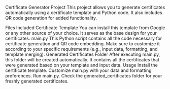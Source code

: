 Certificate Generator Project
This project allows you to generate certificates automatically using a certificate template and Python code. It also includes QR code generation for added functionality.

Files Included
Certificate Template
You can install this template from Google or any other source of your choice. It serves as the base design for your certificates.
main.py
This Python script contains all the code necessary for certificate generation and QR code embedding.
Make sure to customize it according to your specific requirements (e.g., input data, formatting, and template merging).
Generated Certificates Folder
After executing main.py, this folder will be created automatically.
It contains all the certificates that were generated based on your template and input data.
Usage
Install the certificate template.
Customize main.py with your data and formatting preferences.
Run main.py.
Check the generated_certificates folder for your freshly generated certificates.
